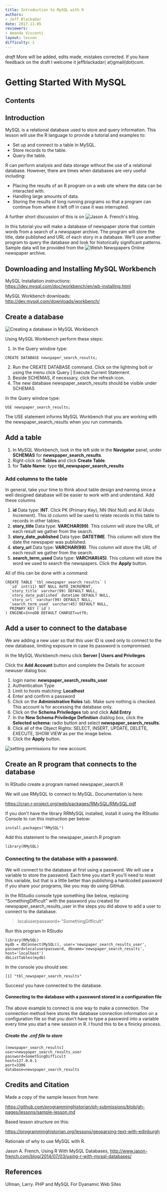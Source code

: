 ```yaml
---
title: Introduction to MySQL with R
authors:
- Jeff Blackadar
date: 2017-11-05
reviewers:
- Amanda Visconti
layout: lesson
difficulty: 1
---
```


*draft* More will be added, edits made, mistakes corrected.  If you have feedback on the draft I welcome it jeffblackadar( at}gmail{dot)com.

# Getting Started With MySQL

## Contents

## Introduction

MySQL is a relational database used to store and query information. This lesson will use the R language to provide a tutorial and examples to:
 - Set up and connect to a table in MySQL.
 - Store records to the table.
 - Query the table.

R can perform analysis and data storage without the use of a relational database. However, there are times when databases are very useful including:
 - Placing the results of an R program on a web site where the data can be interacted with.
 - Handling large amounts of data.
 - Storing the results of long running programs so that a program can continue from where it left off in case it was interrupted. 
 
A further short discussion of this is on ![Jason A. French's blog](http://www.jason-french.com/blog/2014/07/03/using-r-with-mysql-databases/).

In this tutorial you will make a database of newspaper storie that contain words from a search of a newspaper archive. The program will store the title, date published and URL of each story in a database. We'll use another program to query the database and look for historically significant patterns. Sample data will be provided from the ![Welsh Newspapers Online](http://newspapers.library.wales) newspaper archive.

## Downloading and Installing MySQL Workbench

MySQL Installation instructions:  https://dev.mysql.com/doc/workbench/en/wb-installing.html

MySQL Workbench downloads:  http://dev.mysql.com/downloads/workbench/

## Create a database
![Creating a database in MySQL Workbench](http://jeffblackadar.ca/getting-started-with-mysql/getting-started-with-mysql-1.png "Creating a database in MySQL Workbench")

Using MySQL Workbench perform these steps:
1. In the Query window type:
```
CREATE DATABASE newspaper_search_results;
```
2. Run the CREATE DATABASE command.  Click on the lightning bolt or using the menu click Query | Execute Current Statement.
3. Beside SCHEMAS, if necessary, click the refresh icon.
4. The new database newspaper_search_results should be visible under SCHEMAS



In the Query window type:
```
USE newspaper_search_results;
```
The USE statement informs MySQL Workbench that you are working with the newspaper_search_results when you run commands.

## Add a table

1. In MySQL Workbench, look in the left side in the **Navigator** panel, under **SCHEMAS** for **newspaper_search_results**.
2. Right-click on **Tables** and click **Create Table**.
3. for **Table Name:** type **tbl_newspaper_search_results**

### Add columns to the table
In general, take your time to think about table design and naming since a well designed database will be easier to work with and understand.
Add these columns
1. **id** Data type: **INT**. Click PK (Primary Key), NN (Not Null) and AI (Auto Increment).  This id column will be used to relate records in this table to records in other tables.
2. **story_title** Data type: **VARCHAR(99)**. This column will store the URL of each result we gather from the search.
3. **story_date_published** Data type: **DATETIME**. This column will store the date the newspaper was published.
4. **story_url** Data type: **VARCHAR(99)**. This column will store the URL of each result we gather from the search.
5. **search_term_used** Data type: **VARCHAR(45)**. This column will store the word we used to search the newspapers.
Click the **Apply** button.

All of this can be done with a command:
```
CREATE TABLE `tbl_newspaper_search_results` (
  `id` int(11) NOT NULL AUTO_INCREMENT,
  `story_title` varchar(99) DEFAULT NULL,
  `story_date_published` datetime DEFAULT NULL,
  `story_url` varchar(99) DEFAULT NULL,
  `search_term_used` varchar(45) DEFAULT NULL,
  PRIMARY KEY (`id`)
) ENGINE=InnoDB DEFAULT CHARSET=utf8;

```

## Add a user to connect to the database

We are adding a new user so that this user ID is used only to connect to the new database, limiting exposure in case its password is compromised.

In the MySQL Workbench menu click **Server | Users and Privileges**

Click the **Add Account** button and complete the Details for account newuser dialog box:
1. login name: **newspaper_search_results_user**
2. Authentication Type
3. Limit to hosts matching: **Localhost**
4. Enter and confirm a password
5. Click on the **Administrative Roles** tab.  Make sure nothing is checked.  This account is for accessing the database only.
6. Click on the **Schema Priviledges** tab and click **Add Entry**
7. In the **New Schema Priviledge Definition** diablog box, click the **Selected schema:** radio button and select **newspaper_search_results**.
8. Click all of the Object Rights: SELECT, INSERT, UPDATE, DELETE, EXECUTE, SHOW VIEW as per the image below.
9. Click the **Apply** button.

![setting permissions for new account.](http://jeffblackadar.ca/getting-started-with-mysql/getting-started-with-mysql-2.png "setting permissions for new account")



## Create an R program that connects to the database

In RStudio create a program named newspaper_search.R

We will use RMySQL to connect to MySQL.  Documentation is here:

https://cran.r-project.org/web/packages/RMySQL/RMySQL.pdf

If you don't have the library RRMySQL installed, install it using the RStudio Console to run this instruction per below:
```
install.packages("RMySQL")
```
Add this statement to the newspaper_search.R program

```
library(RMySQL)
```

### Connecting to the database with a password.

We will connect to the database at first using a password.  We will use a variable to store the password.  Each time you start R you'll need to reset this variable, but that is a little better than publishing a hardcoded password if you share your programs, like you may do using GitHub.

In the RStudio console type something like below, replacing "SomethingDifficult" with the password you created for newspaper_search_results_user in the steps you did above to add a user to connect to the database.

> localuserpassword<-"SomethingDifficult"

Run this program in RStudio
```
library(RMySQL)
mydb = dbConnect(MySQL(), user='newspaper_search_results_user', password=localuserpassword, dbname='newspaper_search_results', host='localhost')
dbListTables(mydb)
```
In the console you should see:
```
[1] "tbl_newspaper_search_results"
```
Success! you have connected to the database.

#### Connecting to the database with a password stored in a configuration file

The above example to connect is one way to make a connection.  The connection method here stores the database connection information on a configuration file so that you don't have to type a password into a variable every time you start a new session in R. I found this to be a finicky process.

##### Create the .cnf file to store
```
[newspaper_search_results]
user=newspaper_search_results_user
password=SomethingDifficult
host=127.0.0.1
port=3306
database=newspaper_search_results
```














## Credits and Citation

Made a copy of the sample lesson from here:

https://github.com/programminghistorian/ph-submissions/blob/gh-pages/lessons/sample-lesson.md

Based lesson structure on this:

https://programminghistorian.org/lessons/geoparsing-text-with-edinburgh

Rationale of why to use MySQL with R.

Jason A. French, Using R With MySQL Databases, http://www.jason-french.com/blog/2014/07/03/using-r-with-mysql-databases/

## References

Ullman, Larry. PHP and MySQL For Dyanamic Web Sites


